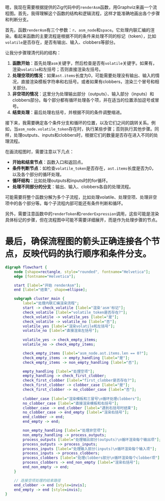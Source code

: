 嗯，我现在需要根据提供的Zig代码中的`renderAsm`函数，用Graphviz来画一个流程图。首先，我得理解这个函数的结构和逻辑流程，这样才能准确地画出各个步骤和判断分支。

首先，函数`renderAsm`有三个参数：`r`、`asm_node`和`space`。它处理内联汇编的渲染。看起来函数的主要流程是根据不同的条件来处理不同的标记（token），比如`volatile`是否存在，是否有输出、输入、clobbers等部分。

让我分步骤理清代码的结构：

1. **函数开始**：首先处理`asm`关键字，然后检查是否有`volatile`关键字。如果有，渲染`volatile`和左括号；否则直接渲染左括号。
2. **处理空项的情况**：如果`ast.items`长度为0，可能需要处理没有输出、输入的情况，直接渲染模板字符串和右括号。或者如果有clobbers，渲染三个冒号和相关部分。
3. **非空项的情况**：这里分为处理输出部分（outputs）、输入部分（inputs）和clobbers部分。每个部分都有循环处理各个项，并在适当的位置添加逗号或冒号。
4. **结束处理**：最后处理右括号，并根据不同的条件调整缩进。

接下来，我需要确定各个条件分支和循环的位置，以及它们之间的跳转关系。例如，当`asm_node.volatile_token`存在时，执行某些步骤；否则执行其他步骤。同样，处理outputs、inputs和clobbers时，根据它们的数量是否存在进入不同的处理流程。

在画流程图时，需要注意以下几点：
- **开始和结束节点**：函数入口和返回点。
- **条件判断节点**：如检查`volatile_token`是否存在，`ast.items`长度是否为0，以及各个部分的循环处理。
- **循环结构**：比如处理outputs和inputs时的for循环。
- **处理不同部分的分支**：输出、输入、clobbers各自的处理流程。

可能需要将整个函数分解为多个子流程，比如处理volatile、处理空项、处理非空项中的各个部分等。每个子流程内部可能还有条件判断和循环。

另外，需要注意函数中的`renderToken`和`renderExpression`调用，这些可能是渲染具体标记的步骤，但在流程图中可能不需要详细展开，而是作为处理步骤的节点。

最后，确保流程图的箭头正确连接各个节点，反映代码的执行顺序和条件分支。
================================================
```dot
digraph flowchart {
    node [shape=rectangle, style="rounded", fontname="Helvetica"];
    edge [fontname="Helvetica"];

    start [label="开始 renderAsm"];
    end [label="结束", shape=ellipse];

    subgraph cluster_main {
        label="处理内联汇编渲染流程";
        start -> check_volatile [label="渲染'asm'标记"];
        check_volatile [label="volatile_token是否存在?"];
        check_volatile -> volatile_yes [label="是"];
        check_volatile -> volatile_no [label="否"];
        volatile_yes [label="渲染volatile和左括号"];
        volatile_no [label="直接渲染左括号"];
        
        volatile_yes -> check_empty_items;
        volatile_no -> check_empty_items;

        check_empty_items [label="asm_node.ast.items.len == 0?"];
        check_empty_items -> empty_handling [label="是"];
        check_empty_items -> non_empty_handling [label="否"];

        empty_handling [label="处理空项"];
        empty_handling -> check_first_clobber;
        check_first_clobber [label="first_clobber是否存在?"];
        check_first_clobber -> clobber_case [label="是"];
        check_first_clobber -> no_clobber_case [label="否"];
        
        clobber_case [label="渲染模板和三冒号\n循环处理clobbers"];
        no_clobber_case [label="直接渲染模板和右括号"];
        clobber_case -> end_clobber [label="遇到右括号时结束"];
        no_clobber_case -> end_empty [label="渲染右括号"];
        end_clobber -> end;
        end_empty -> end;

        non_empty_handling [label="处理非空项"];
        non_empty_handling -> process_outputs;
        process_outputs [label="处理输出部分(outputs)\n循环渲染每个输出项"];
        process_outputs -> process_inputs;
        process_inputs [label="处理输入部分(inputs)\n循环渲染每个输入项"];
        process_inputs -> process_clobbers;
        process_clobbers [label="处理clobbers部分\n循环渲染每个clobber项"];
        process_clobbers -> end_non_empty [label="渲染右括号"];
        end_non_empty -> end;
    }

    // 连接空项处理的结束路径
    end_clobber -> end [style=invis];
    end_empty -> end [style=invis];
}
```